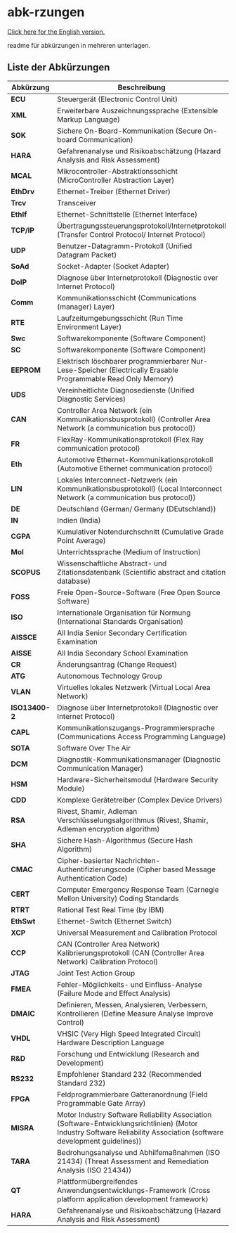 # abk-rzungen  

[Click here for the English version.](https://github.com/whoisheartbreak/abbreviations)  
  
readme für abkürzungen in mehreren unterlagen.   

## Liste der Abkürzungen

| Abkürzung    | Beschreibung                                                                                         |
|--------------|-----------------------------------------------------------------------------------------------------|
| __ECU__      | Steuergerät (Electronic Control Unit)                                                |
| __XML__      | Erweiterbare Auszeichnungssprache (Extensible Markup Language)                                       |
| __SOK__      | Sichere On-Board-Kommunikation (Secure On-board Communication)                                      |
| __HARA__     | Gefahrenanalyse und Risikoabschätzung (Hazard Analysis and Risk Assessment)                          |
| __MCAL__     | Mikrocontroller-Abstraktionsschicht (MicroController Abstraction Layer)                              |
| __EthDrv__   | Ethernet-Treiber (Ethernet Driver)                                                                  |
| __Trcv__     | Transceiver                                                                                         |
| __EthIf__    | Ethernet-Schnittstelle (Ethernet Interface)                                                         |
| __TCP/IP__   | Übertragungssteuerungsprotokoll/Internetprotokoll (Transfer Control Protocol/ Internet Protocol)    |
| __UDP__      | Benutzer-Datagramm-Protokoll (Unified Datagram Packet)                                               |
| __SoAd__     | Socket-Adapter (Socket Adapter)                                                                     |
| __DoIP__     | Diagnose über Internetprotokoll (Diagnostic over Internet Protocol)                                 |
| __Comm__     | Kommunikationsschicht (Communications (manager) Layer)                                              |
| __RTE__      | Laufzeitumgebungsschicht (Run Time Environment Layer)                                               |
| __Swc__      | Softwarekomponente (Software Component)                                                             |
| __SC__       | Softwarekomponente (Software Component)                                                             |
| __EEPROM__   | Elektrisch löschbarer programmierbarer Nur-Lese-Speicher (Electrically Erasable Programmable Read Only Memory) |
| __UDS__      | Vereinheitlichte Diagnosedienste (Unified Diagnostic Services)                                       |
| __CAN__      | Controller Area Network (ein Kommunikationsbusprotokoll) (Controller Area Network (a communication bus protocol)) |
| __FR__       | FlexRay-Kommunikationsprotokoll (Flex Ray communication protocol)                                    |
| __Eth__      | Automotive Ethernet-Kommunikationsprotokoll (Automotive Ethernet communication protocol)             |
| __LIN__      | Lokales Interconnect-Netzwerk (ein Kommunikationsbusprotokoll) (Local Interconnect Network (a communication bus protocol)) |
| __DE__       | Deutschland (German/ Germany (DEutschland))                                                         |
| __IN__       | Indien (India)                                                                                      |
| __CGPA__     | Kumulativer Notendurchschnitt (Cumulative Grade Point Average)                                       |
| __MoI__      | Unterrichtssprache (Medium of Instruction)                                                          |
| __SCOPUS__   | Wissenschaftliche Abstract- und Zitationsdatenbank (Scientific abstract and citation database)       |
| __FOSS__     | Freie Open-Source-Software (Free Open Source Software)                                              |
| __ISO__      | Internationale Organisation für Normung (International Standards Organisation)                      |
| __AISSCE__   | All India Senior Secondary Certification Examination                                                |
| __AISSE__    | All India Secondary School Examination                                                              |
| __CR__       | Änderungsantrag (Change Request)                                                                    |
| __ATG__      | Autonomous Technology Group                                                                         |
| __VLAN__     | Virtuelles lokales Netzwerk (Virtual Local Area Network)                                            |
| __ISO13400-2__ | Diagnose über Internetprotokoll (Diagnostic over Internet Protocol)                               |
| __CAPL__     | Kommunikationszugangs-Programmiersprache (Communications Access Programming Language)               |
| __SOTA__     | Software Over The Air                                                                               |
| __DCM__      | Diagnostik-Kommunikationsmanager (Diagnostic Communication Manager)                                 |
| __HSM__      | Hardware-Sicherheitsmodul (Hardware Security Module)                                                |
| __CDD__      | Komplexe Gerätetreiber (Complex Device Drivers)                                                     |
| __RSA__      | Rivest, Shamir, Adleman Verschlüsselungsalgorithmus (Rivest, Shamir, Adleman encryption algorithm)  |
| __SHA__      | Sichere Hash-Algorithmus (Secure Hash Algorithm)                                                    |
| __CMAC__     | Cipher-basierter Nachrichten-Authentifizierungscode (Cipher based Message Authentication Code)      |
| __CERT__     | Computer Emergency Response Team (Carnegie Mellon University) Coding Standards                      |
| __RTRT__     | Rational Test Real Time (by IBM)                                                                    |
| __EthSwt__   | Ethernet-Switch (Ethernet Switch)                                                                  |
| __XCP__      | Universal Measurement and Calibration Protocol                                                     |
| __CCP__      | CAN (Controller Area Network) Kalibrierungsprotokoll (CAN (Controller Area Network) Calibration Protocol) |
| __JTAG__     | Joint Test Action Group                                                                             |
| __FMEA__     | Fehler-Möglichkeits- und Einfluss-Analyse (Failure Mode and Effect Analysis)                        |
| __DMAIC__    | Definieren, Messen, Analysieren, Verbessern, Kontrollieren (Define Measure Analyse Improve Control) |
| __VHDL__     | VHSIC (Very High Speed Integrated Circuit) Hardware Description Language                            |
| __R&D__      | Forschung und Entwicklung (Research and Development)                                                |
| __RS232__    | Empfohlener Standard 232 (Recommended Standard 232)                                                 |
| __FPGA__     | Feldprogrammierbare Gatteranordnung (Field Programmable Gate Array)                                 |
| __MISRA__    | Motor Industry Software Reliability Association (Software-Entwicklungsrichtlinien) (Motor Industry Software Reliability Association (software development guidelines)) |
| __TARA__     | Bedrohungsanalyse und Abhilfemaßnahmen (ISO 21434) (Threat Assessment and Remediation Analysis (ISO 21434)) |
| __QT__       | Plattformübergreifendes Anwendungsentwicklungs-Framework (Cross platform application development framework) |
| __HARA__     | Gefahrenanalyse und Risikoabschätzung (Hazard Analysis and Risk Assessment)                         |
